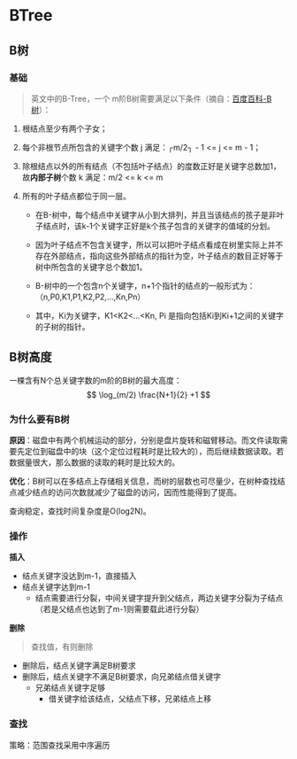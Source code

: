 # BTree

## B树

### 基础

> 英文中的B-Tree，一个 m阶B树需要满足以下条件（摘自：[百度百科-B树]([https://baike.baidu.com/item/B%E6%A0%91](https://baike.baidu.com/item/B树))）：

1. 根结点至少有两个子女；

2. 每个非根节点所包含的关键字个数 j 满足：┌m/2┐ - 1 <= j <= m - 1；

3. 除根结点以外的所有结点（不包括叶子结点）的度数正好是关键字总数加1，故**内部子树**个数 k 满足：m/2 <= k <= m

4. 所有的叶子结点都位于同一层。

    - 在B-树中，每个结点中关键字从小到大排列，并且当该结点的孩子是非叶子结点时，该k-1个关键字正好是k个孩子包含的关键字的值域的分划。

    - 因为叶子结点不包含关键字，所以可以把叶子结点看成在树里实际上并不存在外部结点，指向这些外部结点的指针为空，叶子结点的数目正好等于树中所包含的关键字总个数加1。

    - B-树中的一个包含n个关键字，n+1个指针的结点的一般形式为： （n,P0,K1,P1,K2,P2,…,Kn,Pn）

    - 其中，Ki为关键字，K1<K2<…<Kn, Pi 是指向包括Ki到Ki+1之间的关键字的子树的指针。

## B树高度

一棵含有N个总关键字数的m阶的B树的最大高度：
$$
\log_(m/2) \frac{N+1}{2} +1
$$

### 为什么要有B树

**原因**：磁盘中有两个机械运动的部分，分别是盘片旋转和磁臂移动。而文件读取需要先定位到磁盘中的块（这个定位过程耗时是比较大的），而后继续数据读取。若数据量很大，那么数据的读取的耗时是比较大的。

**优化**：B树可以在多结点上存储相关信息，而树的层数也可尽量少，在树种查找结点减少结点的访问次数就减少了磁盘的访问，因而性能得到了提高。

查询稳定，查找时间复杂度是O(log2N)。

### 操作

**插入**

- 结点关键字没达到m-1，直接插入
- 结点关键字达到m-1
    - 结点需要进行分裂，中间关键字提升到父结点，两边关键字分裂为子结点（若是父结点也达到了m-1则需要载此进行分裂）

**删除**

> 查找值，有则删除

- 删除后，结点关键字满足B树要求
- 删除后，结点关键字不满足B树要求，向兄弟结点借关键字
    - 兄弟结点关键字足够
        - 借关键字给该结点，父结点下移，兄弟结点上移

### 查找

策略：范围查找采用中序遍历